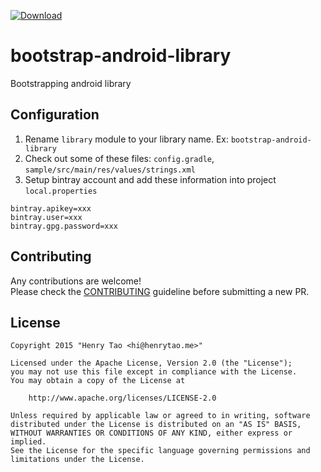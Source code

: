 [ ![Download](https://api.bintray.com/packages/henrytao-me/maven/recycler-pager-adapter/images/download.svg) ](https://bintray.com/henrytao-me/maven/recycler-pager-adapter/_latestVersion)

bootstrap-android-library
================

Bootstrapping android library


## Configuration

1. Rename `library` module to your library name. Ex: `bootstrap-android-library`
2. Check out some of these files: `config.gradle`, `sample/src/main/res/values/strings.xml`
3. Setup bintray account and add these information into project `local.properties`

```
bintray.apikey=xxx
bintray.user=xxx
bintray.gpg.password=xxx
```


## Contributing

Any contributions are welcome!  
Please check the [CONTRIBUTING](CONTRIBUTING.md) guideline before submitting a new PR.


## License

    Copyright 2015 "Henry Tao <hi@henrytao.me>"

    Licensed under the Apache License, Version 2.0 (the "License");
    you may not use this file except in compliance with the License.
    You may obtain a copy of the License at

        http://www.apache.org/licenses/LICENSE-2.0

    Unless required by applicable law or agreed to in writing, software
    distributed under the License is distributed on an "AS IS" BASIS,
    WITHOUT WARRANTIES OR CONDITIONS OF ANY KIND, either express or implied.
    See the License for the specific language governing permissions and
    limitations under the License.


